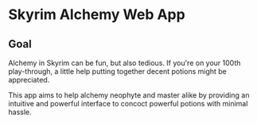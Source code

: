 # Skyrim Alchemy Web App
## Goal
Alchemy in Skyrim can be fun, but also tedious.
If you're on your 100th play-through, a little help
putting together decent potions might be appreciated.

This app aims to help alchemy neophyte and master alike
by providing an intuitive and powerful interface to concoct
powerful potions with minimal hassle. 